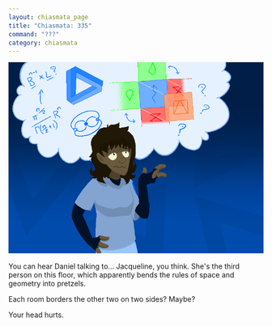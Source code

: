 ```yaml
---
layout: chiasmata_page
title: "Chiasmata: 335"
command: "???"
category: chiasmata
---
```


![335](/chiasmata/images/narrative/332.png)

You can hear Daniel talking to... Jacqueline, you think. She's the third person on this floor, which apparently bends the rules of space and geometry into pretzels.

Each room borders the other two on two sides? Maybe?

Your head hurts.